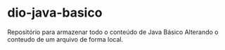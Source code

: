 # dio-java-basico
Repositório para armazenar todo o conteúdo de Java Básico
Alterando o conteudo de um arquivo de  forma local.